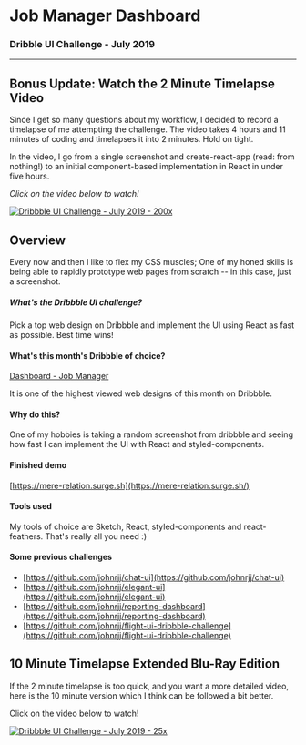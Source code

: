 # Job Manager Dashboard 

### Dribble UI Challenge - July 2019

-------- 

## Bonus Update: Watch the 2 Minute Timelapse Video

Since I get so many questions about my workflow, I decided to record a timelapse of me attempting the challenge. The video takes 4 hours and 11 minutes of coding and timelapses it into 2 minutes. Hold on tight.

In the video, I go from a single screenshot and create-react-app (read: from nothing!) to an initial component-based implementation in React in under five hours. 


*Click on the video below to watch!*

[![Dribbble UI Challenge - July 2019 - 200x](https://i.imgur.com/BKymYmc.png)](https://www.youtube.com/watch?v=46nTARC1hSI "Dribbble UI Challenge - July 2019 [Timelapse 200x] 4K")



## Overview

Every now and then I like to flex my CSS muscles; One of my honed skills is being able to rapidly prototype web pages from scratch -- in this case, just a screenshot.

##### What's the Dribbble UI challenge?

Pick a top web design on Dribbble and implement the UI using React as fast as possible. Best time wins!

#### What's this month's Dribbble of choice?

[Dashboard - Job Manager](https://dribbble.com/shots/6696668-Dashboard-Job-Manager)

It is one of the highest viewed web designs of this month on Dribbble.

#### Why do this?

One of my hobbies is taking a random screenshot from dribbble and seeing how fast I can implement the UI with React and styled-components. 

#### Finished demo

[https://mere-relation.surge.sh](https://mere-relation.surge.sh/)

#### Tools used

My tools of choice are Sketch, React, styled-components and react-feathers. That's really all you need :) 


#### Some previous challenges

- [https://github.com/johnrjj/chat-ui](https://github.com/johnrjj/chat-ui) 
- [https://github.com/johnrjj/elegant-ui](https://github.com/johnrjj/elegant-ui)
- [https://github.com/johnrjj/reporting-dashboard](https://github.com/johnrjj/reporting-dashboard)
- [https://github.com/johnrjj/flight-ui-dribbble-challenge](https://github.com/johnrjj/flight-ui-dribbble-challenge)


## 10 Minute Timelapse Extended Blu-Ray Edition 

If the 2 minute timelapse is too quick, and you want a more detailed video, here is the 10 minute version which I think can be followed a bit better.

Click on the video below to watch!

[![Dribbble UI Challenge - July 2019 - 25x](https://i.imgur.com/s380O1w.png)](https://www.youtube.com/watch?v=kGtxwVoXo1U "Dribbble UI Challenge - July 2019 [Timelapse 25x] 4K")


